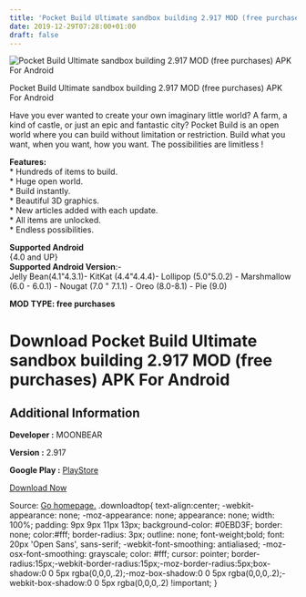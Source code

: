 ```yaml
---
title: 'Pocket Build Ultimate sandbox building 2.917 MOD (free purchases) APK For Android'
date: 2019-12-29T07:28:00+01:00
draft: false
---
```


![Pocket Build Ultimate sandbox building 2.917 MOD (free purchases) APK For Android](https://i0.wp.com/apkhome.net/wp-content/uploads/2019/12/Pocket-Build-Ultimate-sandbox-building-2.917-MOD-free-purchases.png "Pocket Build Ultimate sandbox building 2.917 MOD (free purchases) APK For Android")

  

Pocket Build Ultimate sandbox building 2.917 MOD (free purchases) APK For Android

Have you ever wanted to create your own imaginary little world? A farm, a kind of castle, or just an epic and fantastic city? Pocket Build is an open world where you can build without limitation or restriction. Build what you want, when you want, how you want. The possibilities are limitless !

**Features:**  
\* Hundreds of items to build.  
\* Huge open world.  
\* Build instantly.  
\* Beautiful 3D graphics.  
\* New articles added with each update.  
\* All items are unlocked.  
\* Endless possibilities.

**Supported Android**  
{4.0 and UP}  
**Supported Android Version**:-  
Jelly Bean(4.1"4.3.1)- KitKat (4.4"4.4.4)- Lollipop (5.0"5.0.2) - Marshmallow (6.0 - 6.0.1) - Nougat (7.0 " 7.1.1) - Oreo (8.0-8.1) - Pie (9.0)

**MOD TYPE: free purchases**

Download Pocket Build Ultimate sandbox building 2.917 MOD (free purchases) APK For Android
==========================================================================================

Additional Information
----------------------

**Developer :** MOONBEAR

**Version :** 2.917

**Google Play :** [PlayStore](https://play.google.com/store/apps/details?id=moonbear.PocketBuild)

  

[Download Now](https://store4app.co/post/pocket-build-ultimate-sandbox-building-2-917-mod-free-purchases-apk-for-android_1577542988)

  
Source: [Go homepage.](https://store4app.co/post/pocket-build-ultimate-sandbox-building-2-917-mod-free-purchases-apk-for-android_1577542988) .downloadtop{ text-align:center; -webkit-appearance: none; -moz-appearance: none; appearance: none; width: 100%; padding: 9px 9px 11px 13px; background-color: #0EBD3F; border: none; color:#fff; border-radius: 3px; outline: none; font-weight;bold; font: 20px 'Open Sans', sans-serif; -webkit-font-smoothing: antialiased; -moz-osx-font-smoothing: grayscale; color: #fff; cursor: pointer; border-radius:15px;-webkit-border-radius:15px;-moz-border-radius:5px;box-shadow:0 0 5px rgba(0,0,0,.2);-moz-box-shadow:0 0 5px rgba(0,0,0,.2);-webkit-box-shadow:0 0 5px rgba(0,0,0,.2) !important; }